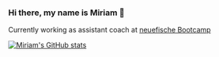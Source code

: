 ### Hi there, my name is Miriam 👋

Currently working as assistant coach at [neuefische Bootcamp](https://www.neuefische.de/)

[![Miriam's GitHub stats](https://github-readme-stats.vercel.app/api?username=miriamhaenle&theme=synthwave)](https://github.com/miriamhaenle/github-readme-stats)


